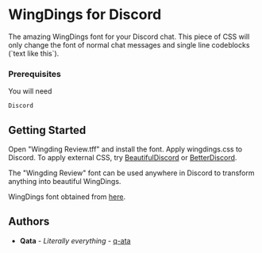 # WingDings for Discord

The amazing WingDings font for your Discord chat. This piece of CSS will only change the font of normal chat messages and single line codeblocks (\`text like this\`).

### Prerequisites

You will need

```
Discord
```

## Getting Started

Open "Wingding Review.tff" and install the font.
Apply wingdings.css to Discord. To apply external CSS, try [BeautifulDiscord](https://github.com/leovoel/BeautifulDiscord) or [BetterDiscord](https://github.com/Jiiks/BetterDiscordApp).

The "Wingding Review" font can be used anywhere in Discord to transform anything into beautiful WingDings.

WingDings font obtained from [here](http://www.dafont.com/wingding-review.font).

## Authors

* **Qata** - *Literally everything* - [q-ata](https://github.com/q-ata)
